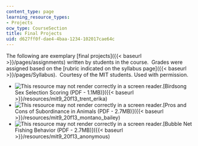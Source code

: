 ```yaml
---
content_type: page
learning_resource_types:
- Projects
ocw_type: CourseSection
title: Final Projects
uid: d627ff0f-dae4-4baa-1234-102017cae64c
---
```


The following are exemplary [final projects]({{< baseurl >}}/pages/assignments) written by students in the course.  Grades were assigned based on the [rubric indicated on the syllabus page]({{< baseurl >}}/pages/Syllabus).  Courtesy of the MIT students. Used with permission.

*   ![This resource may not render correctly in a screen reader.](/images/inacessible.gif)[Birdsong Sex Selection Scoring (PDF - 1.1MB)]({{< baseurl >}}/resources/mit9_20f13_trent_erika)
*   ![This resource may not render correctly in a screen reader.](/images/inacessible.gif)[Pros and Cons of Subordinance in Animals (PDF - 2.7MB)]({{< baseurl >}}/resources/mit9_20f13_montano_bailey)
*   ![This resource may not render correctly in a screen reader.](/images/inacessible.gif)[Bubble Net Fishing Behavior (PDF - 2.7MB)]({{< baseurl >}}/resources/mit9_20f13_anonymous)